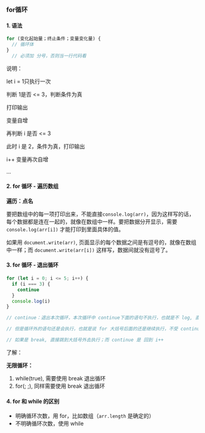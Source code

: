 ### for循环

#### 1. 语法

~~~javascript
for (变化起始量；终止条件；变量变化量) {
  // 循环体
}
  // 必须加 分号，否则当一行代码看
~~~

说明：

let i = 1只执行一次

判断 1是否 <= 3，判断条件为真

打印输出

变量自增

再判断 i 是否 <= 3

此时 i 是 2，条件为真，打印输出

i++ 变量再次自增

...

#### 2. for 循环 - 遍历数组

**遍历：点名**

要把数组中的每一项打印出来，不能直接`console.log(arr)`，因为这样写的话，每个数据都是连在一起的，就像在数组中一样。要把数据分开显示，需要`console.log(arr[i])` 才能打印到里面具体的值。

如果用 `document.write(arr)`, 页面显示的每个数据之间是有逗号的，就像在数组中一样；而 `document.write(arr[i])` 这样写，数据间就没有逗号了。



#### 3. for 循环 - 退出循环

~~~javascript
for (let i = 0; i <= 5; i++) {
  if (i === 3) {
    continue 
  }
  console.log(i)
} 

// continue：退出本次循环，本次循环中 continue下面的语句不执行，也就是不 log, 直接回到 i++，把 i变成 4

// 但是循环外的语句还是会执行，也就是说 for 大括号后面的还是继续执行，不受 continue 的影响

// 如果是 break, 直接跳到大括号外去执行；而 continue 是 回到 i++
~~~

了解：

**无限循环：**

1. while(true), 需要使用 break 退出循环
2. for(; ;), 同样需要使用 break 退出循环



#### 4. for 和 while 的区别

- 明确循环次数，用 for，比如数组（`arr.length` 是确定的）
- 不明确循环次数，使用 while